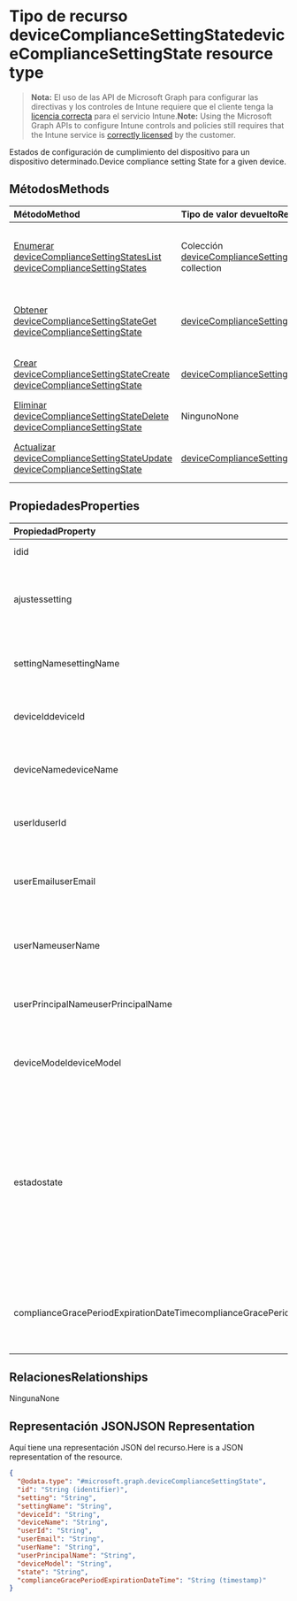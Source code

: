 # <a name="devicecompliancesettingstate-resource-type"></a><span data-ttu-id="4c11f-101">Tipo de recurso deviceComplianceSettingState</span><span class="sxs-lookup"><span data-stu-id="4c11f-101">deviceComplianceSettingState resource type</span></span>

> <span data-ttu-id="4c11f-102">**Nota:** El uso de las API de Microsoft Graph para configurar las directivas y los controles de Intune requiere que el cliente tenga la [licencia correcta](https://go.microsoft.com/fwlink/?linkid=839381) para el servicio Intune.</span><span class="sxs-lookup"><span data-stu-id="4c11f-102">**Note:** Using the Microsoft Graph APIs to configure Intune controls and policies still requires that the Intune service is [correctly licensed](https://go.microsoft.com/fwlink/?linkid=839381) by the customer.</span></span>

<span data-ttu-id="4c11f-103">Estados de configuración de cumplimiento del dispositivo para un dispositivo determinado.</span><span class="sxs-lookup"><span data-stu-id="4c11f-103">Device compliance setting State for a given device.</span></span>
## <a name="methods"></a><span data-ttu-id="4c11f-104">Métodos</span><span class="sxs-lookup"><span data-stu-id="4c11f-104">Methods</span></span>
|<span data-ttu-id="4c11f-105">Método</span><span class="sxs-lookup"><span data-stu-id="4c11f-105">Method</span></span>|<span data-ttu-id="4c11f-106">Tipo de valor devuelto</span><span class="sxs-lookup"><span data-stu-id="4c11f-106">Return Type</span></span>|<span data-ttu-id="4c11f-107">Descripción</span><span class="sxs-lookup"><span data-stu-id="4c11f-107">Description</span></span>|
|:---|:---|:---|
|[<span data-ttu-id="4c11f-108">Enumerar deviceComplianceSettingStates</span><span class="sxs-lookup"><span data-stu-id="4c11f-108">List deviceComplianceSettingStates</span></span>](../api/intune_deviceconfig_devicecompliancesettingstate_list.md)|<span data-ttu-id="4c11f-109">Colección [deviceComplianceSettingState](../resources/intune_deviceconfig_devicecompliancesettingstate.md)</span><span class="sxs-lookup"><span data-stu-id="4c11f-109">[deviceComplianceSettingState](../resources/intune_deviceconfig_devicecompliancesettingstate.md) collection</span></span>|<span data-ttu-id="4c11f-110">Enumere las propiedades y las relaciones de los objetos [deviceComplianceSettingState](../resources/intune_deviceconfig_devicecompliancesettingstate.md).</span><span class="sxs-lookup"><span data-stu-id="4c11f-110">List properties and relationships of the [deviceComplianceSettingState](../resources/intune_deviceconfig_devicecompliancesettingstate.md) objects.</span></span>|
|[<span data-ttu-id="4c11f-111">Obtener deviceComplianceSettingState</span><span class="sxs-lookup"><span data-stu-id="4c11f-111">Get deviceComplianceSettingState</span></span>](../api/intune_deviceconfig_devicecompliancesettingstate_get.md)|[<span data-ttu-id="4c11f-112">deviceComplianceSettingState</span><span class="sxs-lookup"><span data-stu-id="4c11f-112">deviceComplianceSettingState</span></span>](../resources/intune_deviceconfig_devicecompliancesettingstate.md)|<span data-ttu-id="4c11f-113">Lea las propiedades y las relaciones del objeto [deviceComplianceSettingState](../resources/intune_deviceconfig_devicecompliancesettingstate.md).</span><span class="sxs-lookup"><span data-stu-id="4c11f-113">Read properties and relationships of the [deviceComplianceSettingState](../resources/intune_deviceconfig_devicecompliancesettingstate.md) object.</span></span>|
|[<span data-ttu-id="4c11f-114">Crear deviceComplianceSettingState</span><span class="sxs-lookup"><span data-stu-id="4c11f-114">Create deviceComplianceSettingState</span></span>](../api/intune_deviceconfig_devicecompliancesettingstate_create.md)|[<span data-ttu-id="4c11f-115">deviceComplianceSettingState</span><span class="sxs-lookup"><span data-stu-id="4c11f-115">deviceComplianceSettingState</span></span>](../resources/intune_deviceconfig_devicecompliancesettingstate.md)|<span data-ttu-id="4c11f-116">Cree un objeto [deviceComplianceSettingState](../resources/intune_deviceconfig_devicecompliancesettingstate.md).</span><span class="sxs-lookup"><span data-stu-id="4c11f-116">Create a new [deviceComplianceSettingState](../resources/intune_deviceconfig_devicecompliancesettingstate.md) object.</span></span>|
|[<span data-ttu-id="4c11f-117">Eliminar deviceComplianceSettingState</span><span class="sxs-lookup"><span data-stu-id="4c11f-117">Delete deviceComplianceSettingState</span></span>](../api/intune_deviceconfig_devicecompliancesettingstate_delete.md)|<span data-ttu-id="4c11f-118">Ninguno</span><span class="sxs-lookup"><span data-stu-id="4c11f-118">None</span></span>|<span data-ttu-id="4c11f-119">Elimina un [deviceComplianceSettingState](../resources/intune_deviceconfig_devicecompliancesettingstate.md).</span><span class="sxs-lookup"><span data-stu-id="4c11f-119">Deletes a [deviceComplianceSettingState](../resources/intune_deviceconfig_devicecompliancesettingstate.md).</span></span>|
|[<span data-ttu-id="4c11f-120">Actualizar deviceComplianceSettingState</span><span class="sxs-lookup"><span data-stu-id="4c11f-120">Update deviceComplianceSettingState</span></span>](../api/intune_deviceconfig_devicecompliancesettingstate_update.md)|[<span data-ttu-id="4c11f-121">deviceComplianceSettingState</span><span class="sxs-lookup"><span data-stu-id="4c11f-121">deviceComplianceSettingState</span></span>](../resources/intune_deviceconfig_devicecompliancesettingstate.md)|<span data-ttu-id="4c11f-122">Actualice las propiedades de un objeto [deviceComplianceSettingState](../resources/intune_deviceconfig_devicecompliancesettingstate.md).</span><span class="sxs-lookup"><span data-stu-id="4c11f-122">Update the properties of a [deviceComplianceSettingState](../resources/intune_deviceconfig_devicecompliancesettingstate.md) object.</span></span>|

## <a name="properties"></a><span data-ttu-id="4c11f-123">Propiedades</span><span class="sxs-lookup"><span data-stu-id="4c11f-123">Properties</span></span>
|<span data-ttu-id="4c11f-124">Propiedad</span><span class="sxs-lookup"><span data-stu-id="4c11f-124">Property</span></span>|<span data-ttu-id="4c11f-125">Tipo</span><span class="sxs-lookup"><span data-stu-id="4c11f-125">Type</span></span>|<span data-ttu-id="4c11f-126">Descripción</span><span class="sxs-lookup"><span data-stu-id="4c11f-126">Description</span></span>|
|:---|:---|:---|
|<span data-ttu-id="4c11f-127">id</span><span class="sxs-lookup"><span data-stu-id="4c11f-127">id</span></span>|<span data-ttu-id="4c11f-128">Cadena</span><span class="sxs-lookup"><span data-stu-id="4c11f-128">String</span></span>|<span data-ttu-id="4c11f-129">Clave de la entidad</span><span class="sxs-lookup"><span data-stu-id="4c11f-129">Key of the entity</span></span>|
|<span data-ttu-id="4c11f-130">ajustes</span><span class="sxs-lookup"><span data-stu-id="4c11f-130">setting</span></span>|<span data-ttu-id="4c11f-131">Cadena</span><span class="sxs-lookup"><span data-stu-id="4c11f-131">String</span></span>|<span data-ttu-id="4c11f-132">El nombre de la clase de configuración y el nombre de propiedad.</span><span class="sxs-lookup"><span data-stu-id="4c11f-132">The setting class name and property name.</span></span>|
|<span data-ttu-id="4c11f-133">settingName</span><span class="sxs-lookup"><span data-stu-id="4c11f-133">settingName</span></span>|<span data-ttu-id="4c11f-134">Cadena</span><span class="sxs-lookup"><span data-stu-id="4c11f-134">String</span></span>|<span data-ttu-id="4c11f-135">El nombre de configuración que se está notificando</span><span class="sxs-lookup"><span data-stu-id="4c11f-135">The Setting Name that is being reported</span></span>|
|<span data-ttu-id="4c11f-136">deviceId</span><span class="sxs-lookup"><span data-stu-id="4c11f-136">deviceId</span></span>|<span data-ttu-id="4c11f-137">Cadena</span><span class="sxs-lookup"><span data-stu-id="4c11f-137">String</span></span>|<span data-ttu-id="4c11f-138">El identificador del dispositivo que se está notificando</span><span class="sxs-lookup"><span data-stu-id="4c11f-138">The Device Id that is being reported</span></span>|
|<span data-ttu-id="4c11f-139">deviceName</span><span class="sxs-lookup"><span data-stu-id="4c11f-139">deviceName</span></span>|<span data-ttu-id="4c11f-140">Cadena</span><span class="sxs-lookup"><span data-stu-id="4c11f-140">String</span></span>|<span data-ttu-id="4c11f-141">El nombre del dispositivo que se está notificando</span><span class="sxs-lookup"><span data-stu-id="4c11f-141">The Device Name that is being reported</span></span>|
|<span data-ttu-id="4c11f-142">userId</span><span class="sxs-lookup"><span data-stu-id="4c11f-142">userId</span></span>|<span data-ttu-id="4c11f-143">Cadena</span><span class="sxs-lookup"><span data-stu-id="4c11f-143">String</span></span>|<span data-ttu-id="4c11f-144">El identificador del usuario que se está notificando</span><span class="sxs-lookup"><span data-stu-id="4c11f-144">The user Id that is being reported</span></span>|
|<span data-ttu-id="4c11f-145">userEmail</span><span class="sxs-lookup"><span data-stu-id="4c11f-145">userEmail</span></span>|<span data-ttu-id="4c11f-146">Cadena</span><span class="sxs-lookup"><span data-stu-id="4c11f-146">String</span></span>|<span data-ttu-id="4c11f-147">La dirección de correo electrónico del usuario que se está notificando</span><span class="sxs-lookup"><span data-stu-id="4c11f-147">The User email address that is being reported</span></span>|
|<span data-ttu-id="4c11f-148">userName</span><span class="sxs-lookup"><span data-stu-id="4c11f-148">userName</span></span>|<span data-ttu-id="4c11f-149">Cadena</span><span class="sxs-lookup"><span data-stu-id="4c11f-149">String</span></span>|<span data-ttu-id="4c11f-150">El nombre de usuario que se está notificando</span><span class="sxs-lookup"><span data-stu-id="4c11f-150">The User Name that is being reported</span></span>|
|<span data-ttu-id="4c11f-151">userPrincipalName</span><span class="sxs-lookup"><span data-stu-id="4c11f-151">userPrincipalName</span></span>|<span data-ttu-id="4c11f-152">Cadena</span><span class="sxs-lookup"><span data-stu-id="4c11f-152">String</span></span>|<span data-ttu-id="4c11f-153">El nombre principal de usuario que se está notificando</span><span class="sxs-lookup"><span data-stu-id="4c11f-153">The User PrincipalName that is being reported</span></span>|
|<span data-ttu-id="4c11f-154">deviceModel</span><span class="sxs-lookup"><span data-stu-id="4c11f-154">deviceModel</span></span>|<span data-ttu-id="4c11f-155">Cadena</span><span class="sxs-lookup"><span data-stu-id="4c11f-155">String</span></span>|<span data-ttu-id="4c11f-156">El modelo de dispositivo que se está notificando</span><span class="sxs-lookup"><span data-stu-id="4c11f-156">The device model that is being reported</span></span>|
|<span data-ttu-id="4c11f-157">estado</span><span class="sxs-lookup"><span data-stu-id="4c11f-157">state</span></span>|[<span data-ttu-id="4c11f-158">complianceStatus</span><span class="sxs-lookup"><span data-stu-id="4c11f-158">complianceStatus</span></span>](../resources/intune_shared_compliancestatus.md)|<span data-ttu-id="4c11f-159">El estado de cumplimiento de la configuración.</span><span class="sxs-lookup"><span data-stu-id="4c11f-159">The compliance state of the setting.</span></span> <span data-ttu-id="4c11f-160">Los valores posibles son: `unknown`, `notApplicable`, `compliant`, `remediated`, `nonCompliant`, `error`, `conflict` y `notAssigned`.</span><span class="sxs-lookup"><span data-stu-id="4c11f-160">Possible values are: `unknown`, `notApplicable`, `compliant`, `remediated`, `nonCompliant`, `error`, `conflict`, `notAssigned`.</span></span>|
|<span data-ttu-id="4c11f-161">complianceGracePeriodExpirationDateTime</span><span class="sxs-lookup"><span data-stu-id="4c11f-161">complianceGracePeriodExpirationDateTime</span></span>|<span data-ttu-id="4c11f-162">DateTimeOffset</span><span class="sxs-lookup"><span data-stu-id="4c11f-162">DateTimeOffset</span></span>|<span data-ttu-id="4c11f-163">La fecha y hora en que expira el período de gracia de cumplimiento del dispositivo</span><span class="sxs-lookup"><span data-stu-id="4c11f-163">The DateTime when device compliance grace period expires</span></span>|

## <a name="relationships"></a><span data-ttu-id="4c11f-164">Relaciones</span><span class="sxs-lookup"><span data-stu-id="4c11f-164">Relationships</span></span>
<span data-ttu-id="4c11f-165">Ninguna</span><span class="sxs-lookup"><span data-stu-id="4c11f-165">None</span></span>
## <a name="json-representation"></a><span data-ttu-id="4c11f-166">Representación JSON</span><span class="sxs-lookup"><span data-stu-id="4c11f-166">JSON Representation</span></span>
<span data-ttu-id="4c11f-167">Aquí tiene una representación JSON del recurso.</span><span class="sxs-lookup"><span data-stu-id="4c11f-167">Here is a JSON representation of the resource.</span></span>
<!-- {
  "blockType": "resource",
  "keyProperty": "id",
  "@odata.type": "microsoft.graph.deviceComplianceSettingState"
}
-->
``` json
{
  "@odata.type": "#microsoft.graph.deviceComplianceSettingState",
  "id": "String (identifier)",
  "setting": "String",
  "settingName": "String",
  "deviceId": "String",
  "deviceName": "String",
  "userId": "String",
  "userEmail": "String",
  "userName": "String",
  "userPrincipalName": "String",
  "deviceModel": "String",
  "state": "String",
  "complianceGracePeriodExpirationDateTime": "String (timestamp)"
}
```



